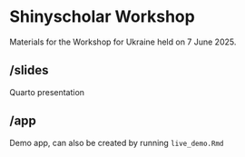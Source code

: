 # Shinyscholar Workshop

Materials for the Workshop for Ukraine held on 7 June 2025.

## /slides

Quarto presentation

## /app

Demo app, can also be created by running `live_demo.Rmd`

